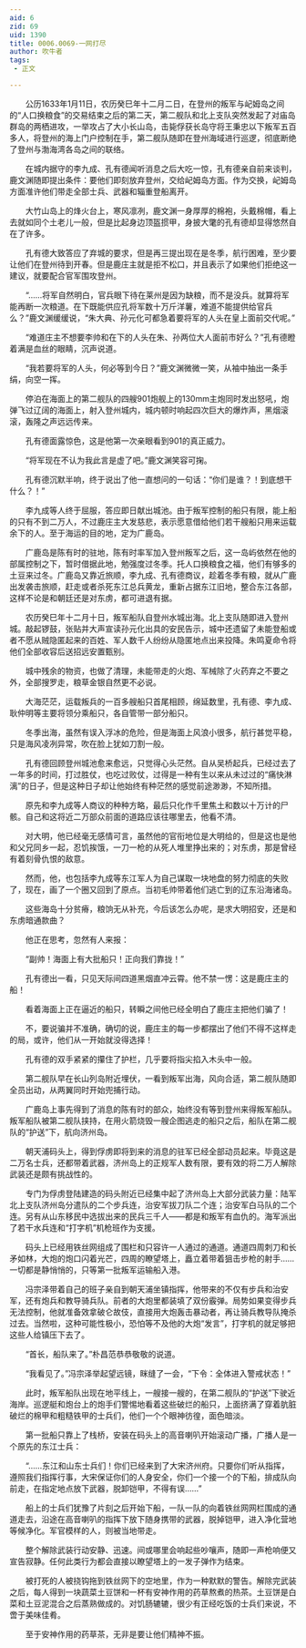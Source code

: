 ```yaml
---
aid: 6
zid: 69
uid: 1390
title: 0006.0069-一网打尽
author: 吹牛者
tags: 
 - 正文

---
```




　　公历1633年1月11日，农历癸巳年十二月二日，在登州的叛军与屺姆岛之间的“人口换粮食”的交易结束之后的第二天，第二舰队和北上支队突然发起了对庙岛群岛的两栖进攻，一举攻占了大小长山岛，击毙俘获长岛守将王秉忠以下叛军五百多人，将登州的海上门户控制在手，第二舰队随即在登州海域进行巡逻，彻底断绝了登州与渤海湾各岛之间的联络。

　　在城内据守的李九成、孔有德闻听消息之后大吃一惊，孔有德亲自前来谈判，鹿文渊随即提出条件：要他们即刻放弃登州，交给屺姆岛方面。作为交换，屺姆岛方面准许他们带走全部士兵、武器和辎重登船离开。

　　大竹山岛上的烽火台上，寒风凛冽，鹿文渊一身厚厚的棉袍，头戴棉帽，看上去就如同个土老儿一般，但是比起身边顶盔掼甲，身披大氅的孔有德却显得悠然自在了许多。

　　孔有德大致答应了弃城的要求，但是再三提出现在是冬季，航行困难，至少要让他们在登州待到开春。但是鹿庄主就是拒不松口，并且表示了如果他们拒绝这一建议，就要配合官军围攻登州。

　　“……将军自然明白，官兵眼下待在莱州是因为缺粮，而不是没兵。就算将军能再断一次粮道。在下既能供应孔将军数十万斤洋薯，难道不能提供给官兵么？”鹿文渊缓缓说，“朱大典、孙元化可都急着要将军的人头在皇上面前交代呢。”

　　“难道庄主不想要李帅和在下的人头在朱、孙两位大人面前市好么？”孔有德瞪着满是血丝的眼睛，沉声说道。

　　“我若要将军的人头，何必等到今日？”鹿文渊微微一笑，从袖中抽出一条手绢，向空一挥。

　　停泊在海面上的第二舰队的四艘901炮舰上的130mm主炮同时发出怒吼，炮弹飞过辽阔的海面上，射入登州城内，城内顿时响起四次巨大的爆炸声，黑烟滚滚，轰隆之声远远传来。

　　孔有德面露惊色，这是他第一次亲眼看到901的真正威力。

　　“将军现在不认为我此言是虚了吧。”鹿文渊笑容可掬。

　　孔有德沉默半响，终于说出了他一直想问的一句话：“你们是谁？！到底想干什么？！”

　　李九成等人终于屈服，答应即日献出城池。由于叛军控制的船只有限，能上船的只有不到二万人，不过鹿庄主大发慈悲，表示愿意借给他们若干艘船只用来运载余下的人。至于海运的目的地，定为广鹿岛。

　　广鹿岛是陈有时的驻地，陈有时率军加入登州叛军之后，这一岛屿依然在他的部属控制之下，暂时借据此地，勉强度过冬季。托人口换粮食之福，他们有够多的土豆来过冬。广鹿岛又靠近旅顺，李九成、孔有德商议，趁着冬季有粮，就从广鹿出发袭击旅顺，赶走或者杀死东江总兵黄龙，重新占据东江旧地，整合东江各部，这样不论是和朝廷还是对东虏，都可进退有据。

　　农历癸巳年十二月十日，叛军船队自登州水城出海。北上支队随即进入登州城。敲起锣鼓，张贴并大声宣读孙元化出具的安民告示，城中还遗留了未能登船或者不愿从贼隐匿起来的百姓、军人数千人纷纷从隐匿地点出来投降。朱鸣夏命令将他们全部收容后送招远安置甄别。

　　城中残余的物资，也做了清理，未能带走的火炮、军械除了火药弃之不要之外，全部搜罗走，粮草金银自然更不必说。

　　大海茫茫，运载叛兵的一百多艘船只首尾相顾，绵延数里，孔有德、李九成、耿仲明等主要将领分乘船只，各自管带一部分船只。

　　冬季出海，虽然有误入浮冰的危险，但是海面上风浪小很多，航行甚觉平稳，只是海风凌冽异常，吹在脸上犹如刀割一般。

　　孔有德回顾登州城池愈来愈远，只觉得心头茫然。自从吴桥起兵，已经过去了一年多的时间，打过胜仗，也吃过败仗，过得是一种有生以来从未过过的“痛快淋漓”的日子，但是这种日子却让他始终有种茫然的感觉前途渺渺，不知所措。

　　原先和李九成等人商议的种种方略，最后只化作千里焦土和数以十万计的尸骸。自己和这将近二万部众前面的道路应该往哪里去，他看不清。

　　对大明，他已经毫无感情可言，虽然他的官衔地位是大明给的，但是这也是他和父兄同乡一起，忍饥挨饿，一刀一枪的从死人堆里挣出来的；对东虏，那是曾经有着刻骨仇恨的敌意。

　　然而，他，也包括李九成等东江军人为自己谋取一块地盘的努力彻底的失败了，现在，画了一个圈又回到了原点。当初毛帅带着他们逃亡到的辽东沿海诸岛。

　　这些海岛十分贫瘠，粮饷无从补充，今后该怎么办呢，是求大明招安，还是和东虏暗通款曲？

　　他正在思考，忽然有人来报：

　　“副帅！海面上有大批船只！正向我们靠拢！”

　　孔有德出一看，只见天际间四道黑烟直冲云霄。他不禁一愣：这是鹿庄主的船！

　　看着海面上正在逼近的船只，转瞬之间他已经全明白了鹿庄主把他们骗了！

　　不，要说骗并不准确，确切的说，鹿庄主的每一步都摆出了他们不得不这样走的局，或许，他们从一开始就没得选择！

　　孔有德的双手紧紧的攥住了护栏，几乎要将指尖掐入木头中一般。

　　第二舰队早在长山列岛附近埋伏，一看到叛军出海，风向合适，第二舰队随即全员出动，从两翼同时开始兜捕行动。

　　广鹿岛上事先得到了消息的陈有时的部众，始终没有等到登州来得叛军船队。叛军船队被第二舰队挟持，在用火箭烧毁一艘企图逃走的船只之后，船队在第二舰队的“护送”下，航向济州岛。

　　朝天浦码头上，得到俘虏即将到来的消息的驻军已经全部动员起来。毕竟这是二万名士兵，还都带着武器，济州岛上的正规军人数有限，要有效的将二万人解除武装还是颇有挑战性的。

　　专门为俘虏登陆建造的码头附近已经集中起了济州岛上大部分武装力量：陆军北上支队济州岛分遣队的二个步兵连，治安军拔刀队二个连；治安军白马队的二个连。另有从山东移民中选拔出来的民兵三千人——都是和叛军有血仇的。海军派出了若干水兵连和“打字机”机枪班作为支援。

　　码头上已经用铁丝网组成了围栏和只容许一人通过的通道。通道四周刺刀和长矛如林，大炮的炮口闪着光芒，四周的瞭望塔上，矗立着带着狙击步枪的射手……一切都是静悄悄的，只等第一批叛军运输船入港。

　　冯宗泽带着自己的班子亲自到朝天浦坐镇指挥，他带来的不仅有步兵和治安军，还有炮兵和教导骑兵队。前者的大炮里都装填了双份霰弹。局势如果变得步兵无法控制，他就准备效拿破仑故伎，直接用大炮轰击暴动者，再让骑兵教导队掩杀过去。当然啦，这种可能性极小，恐怕等不及他的大炮“发言”，打字机的就足够把这些人给镇压下去了。

　　“首长，船队来了。”朴昌范恭恭敬敬的说道。

　　“我看见了。”冯宗泽举起望远镜，眯缝了一会，“下令：全体进入警戒状态！”

　　此时，叛军船队出现在地平线上，一艘接一艘的，在第二舰队的“护送”下驶近海岸。巡逻艇和炮台上的炮手们警惕地看着这些破烂的船只，上面挤满了穿着肮脏破烂的棉甲和粗糙铁甲的士兵们，他们一个个眼神彷徨，面色暗淡。

　　第一批船只靠上了栈桥，安装在码头上的高音喇叭开始滚动广播，广播人是一个原先的东江士兵：

　　“……东江和山东士兵们！你们已经来到了大宋济州府。只要你们听从指挥，遵照我们指挥行事，大宋保证你们的人身安全，你们一个接一个的下船，排成队向前走，在指定地点放下武器，脱卸铠甲，不得有误……”

　　船上的士兵们犹豫了片刻之后开始下船，一队一队的向着铁丝网网栏围成的通道走去，沿途在高音喇叭的指挥下放下随身携带的武器，脱掉铠甲，进入净化营地等候净化。军官模样的人，则被当地带走。

　　整个解除武装行动安静、迅速。间或哪里会响起些吵嚷声，随即一声枪响便又宣告寂静。任何此类行为都会直接以瞭望塔上的一发子弹作为结束。

　　被打死的人被挠钩拖到铁丝网下的空地里，作为一种默默的警告。解除完武装之后，每人得到一块蔬菜土豆饼和一杯有安神作用的药草熬煮的热茶。土豆饼是白菜和土豆泥混合之后蒸熟做成的。对饥肠辘辘，很少有正经吃饭的士兵们来说，不啻于美味佳肴。

　　至于安神作用的药草茶，无非是要让他们精神不振。


